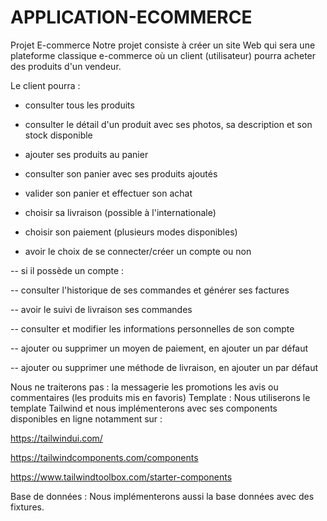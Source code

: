 # APPLICATION-ECOMMERCE


Projet E-commerce
Notre projet consiste à créer un site Web qui sera une plateforme classique e-commerce où un client (utilisateur) pourra acheter des produits d'un vendeur.

Le client pourra :

- consulter tous les produits

- consulter le détail d'un produit avec ses photos, sa description et son stock disponible

- ajouter ses produits au panier

- consulter son panier avec ses produits ajoutés

- valider son panier et effectuer son achat

- choisir sa livraison (possible à l'internationale)

- choisir son paiement (plusieurs modes disponibles)

- avoir le choix de se connecter/créer un compte ou non

-- si il possède un compte :

-- consulter l'historique de ses commandes et générer ses factures

-- avoir le suivi de livraison ses commandes

-- consulter et modifier les informations personnelles de son compte

-- ajouter ou supprimer un moyen de paiement, en ajouter un par défaut

-- ajouter ou supprimer une méthode de livraison, en ajouter un par défaut

Nous ne traiterons pas :
la messagerie
les promotions
les avis ou commentaires
(les produits mis en favoris)
Template :
Nous utiliserons le template Tailwind et nous implémenterons avec ses components disponibles en ligne notamment sur :

https://tailwindui.com/

https://tailwindcomponents.com/components

https://www.tailwindtoolbox.com/starter-components

Base de données :
Nous implémenterons aussi la base données avec des fixtures.
